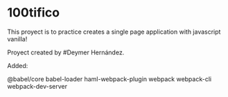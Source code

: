 # 100tifico

This proyect is to practice creates a single page application with javascript vanilla!

Proyect created by #Deymer Hernández.

Added:

@babel/core
babel-loader
haml-webpack-plugin
webpack
webpack-cli
webpack-dev-server
